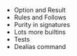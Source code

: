 - Option and Result
- Rules and Follows
- Purity in signatures
- Lots more builtins
- Tests
- Dealias command